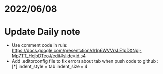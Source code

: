 # 2022/06/08

# Update Daily note
- Use comment code in rule: 
https://docs.google.com/presentation/d/1p6WVVrsLE1pDXNpj-Mp7TT_HcjbDTeoJ/edit#slide=id.p4
- Add .editorconfig file to fix errors about tab when push code to github : [*]
indent_style = tab
indent_size = 4
